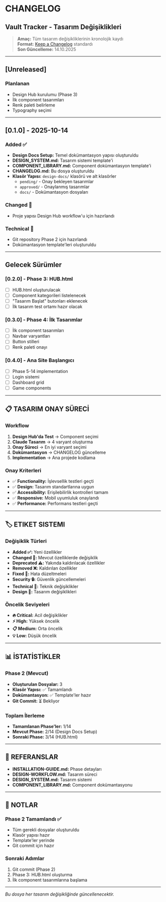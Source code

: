 # CHANGELOG
## Vault Tracker - Tasarım Değişiklikleri

> **Amaç:** Tüm tasarım değişikliklerinin kronolojik kaydı  
> **Format:** [Keep a Changelog](https://keepachangelog.com/) standardı  
> **Son Güncelleme:** 14.10.2025

---

## [Unreleased]

### Planlanan
- Design Hub kurulumu (Phase 3)
- İlk component tasarımları
- Renk paleti belirleme
- Typography seçimi

---

## [0.1.0] - 2025-10-14

### Added ✅
- **Design Docs Setup:** Temel dokümantasyon yapısı oluşturuldu
- **DESIGN_SYSTEM.md:** Tasarım sistemi template'i
- **COMPONENT_LIBRARY.md:** Component dokümantasyon template'i
- **CHANGELOG.md:** Bu dosya oluşturuldu
- **Klasör Yapısı:** `design-docs/` klasörü ve alt klasörler
  - `pending/` - Onay bekleyen tasarımlar
  - `approved/` - Onaylanmış tasarımlar
  - `docs/` - Dokümantasyon dosyaları

### Changed 🔄
- Proje yapısı Design Hub workflow'u için hazırlandı

### Technical 🔧
- Git repository Phase 2 için hazırlandı
- Dokümantasyon template'leri oluşturuldu

---

## Gelecek Sürümler

### [0.2.0] - Phase 3: HUB.html
- [ ] HUB.html oluşturulacak
- [ ] Component kategorileri listelenecek
- [ ] "Tasarım Başlat" butonları eklenecek
- [ ] İlk tasarım test ortamı hazır olacak

### [0.3.0] - Phase 4: İlk Tasarımlar
- [ ] İlk component tasarımları
- [ ] Navbar varyantları
- [ ] Button stilleri
- [ ] Renk paleti onayı

### [0.4.0] - Ana Site Başlangıcı
- [ ] Phase 5-14 implementation
- [ ] Login sistemi
- [ ] Dashboard grid
- [ ] Game components

---

## 📋 TASARIM ONAY SÜRECİ

### Workflow
1. **Design Hub'da Test** → Component seçimi
2. **Claude Tasarım** → 4 varyant oluşturma
3. **Onay Süreci** → En iyi varyant seçimi
4. **Dokümantasyon** → CHANGELOG güncelleme
5. **Implementation** → Ana projede kodlama

### Onay Kriterleri
- ✅ **Functionality:** İşlevsellik testleri geçti
- ✅ **Design:** Tasarım standartlarına uygun
- ✅ **Accessibility:** Erişilebilirlik kontrolleri tamam
- ✅ **Responsive:** Mobil uyumluluk onaylandı
- ✅ **Performance:** Performans testleri geçti

---

## 🏷️ ETIKET SISTEMI

### Değişiklik Türleri
- **Added ✅:** Yeni özellikler
- **Changed 🔄:** Mevcut özelliklerde değişiklik
- **Deprecated ⚠️:** Yakında kaldırılacak özellikler
- **Removed ❌:** Kaldırılan özellikler
- **Fixed 🐛:** Hata düzeltmeleri
- **Security 🔒:** Güvenlik güncellemeleri
- **Technical 🔧:** Teknik değişiklikler
- **Design 🎨:** Tasarım değişiklikleri

### Öncelik Seviyeleri
- **🔥 Critical:** Acil değişiklikler
- **⚡ High:** Yüksek öncelik
- **📋 Medium:** Orta öncelik
- **💡 Low:** Düşük öncelik

---

## 📊 İSTATİSTİKLER

### Phase 2 (Mevcut)
- **Oluşturulan Dosyalar:** 3
- **Klasör Yapısı:** ✅ Tamamlandı
- **Dokümantasyon:** ✅ Template'ler hazır
- **Git Commit:** ⏳ Bekliyor

### Toplam İlerleme
- **Tamamlanan Phase'ler:** 1/14
- **Mevcut Phase:** 2/14 (Design Docs Setup)
- **Sonraki Phase:** 3/14 (HUB.html)

---

## 🔗 REFERANSLAR

- **INSTALLATION-GUIDE.md:** Phase detayları
- **DESIGN-WORKFLOW.md:** Tasarım süreci
- **DESIGN_SYSTEM.md:** Tasarım sistemi
- **COMPONENT_LIBRARY.md:** Component dokümantasyonu

---

## 📝 NOTLAR

### Phase 2 Tamamlandı ✅
- Tüm gerekli dosyalar oluşturuldu
- Klasör yapısı hazır
- Template'ler yerinde
- Git commit için hazır

### Sonraki Adımlar
1. Git commit (Phase 2)
2. Phase 3: HUB.html oluşturma
3. İlk component tasarımlarına başlama

---

*Bu dosya her tasarım değişikliğinde güncellenecektir.*